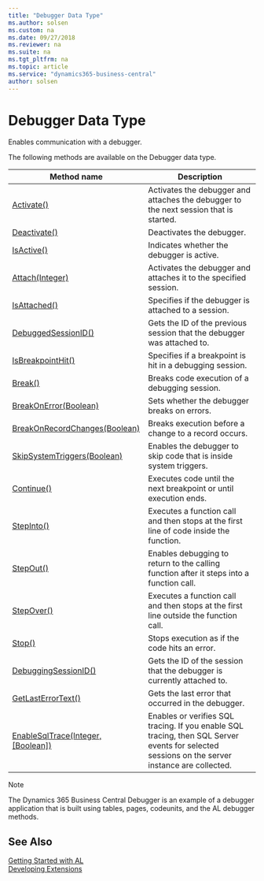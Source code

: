 ```yaml
---
title: "Debugger Data Type"
ms.author: solsen
ms.custom: na
ms.date: 09/27/2018
ms.reviewer: na
ms.suite: na
ms.tgt_pltfrm: na
ms.topic: article
ms.service: "dynamics365-business-central"
author: solsen
---
```

[//]: # (START>DO_NOT_EDIT)
[//]: # (IMPORTANT:Do not edit any of the content between here and the END>DO_NOT_EDIT.)
[//]: # (Any modifications should be made in the .resx files in the ModernDev repo.)
# Debugger Data Type
Enables communication with a debugger.

The following methods are available on the Debugger data type.


|Method name|Description|
|-----------|-----------|
|[Activate()](debugger-activate-method.md)|Activates the debugger and attaches the debugger to the next session that is started.|
|[Deactivate()](debugger-deactivate-method.md)|Deactivates the debugger.|
|[IsActive()](debugger-isactive-method.md)|Indicates whether the debugger is active.|
|[Attach(Integer)](debugger-attach-method.md)|Activates the debugger and attaches it to the specified session.|
|[IsAttached()](debugger-isattached-method.md)|Specifies if the debugger is attached to a session.|
|[DebuggedSessionID()](debugger-debuggedsessionid-method.md)|Gets the ID of the previous session that the debugger was attached to.|
|[IsBreakpointHit()](debugger-isbreakpointhit-method.md)|Specifies if a breakpoint is hit in a debugging session.|
|[Break()](debugger-break-method.md)|Breaks code execution of a debugging session.|
|[BreakOnError(Boolean)](debugger-breakonerror-method.md)|Sets whether the debugger breaks on errors.|
|[BreakOnRecordChanges(Boolean)](debugger-breakonrecordchanges-method.md)|Breaks execution before a change to a record occurs.|
|[SkipSystemTriggers(Boolean)](debugger-skipsystemtriggers-method.md)|Enables the debugger to skip code that is inside system triggers.|
|[Continue()](debugger-continue-method.md)|Executes code until the next breakpoint or until execution ends.|
|[StepInto()](debugger-stepinto-method.md)|Executes a function call and then stops at the first line of code inside the function.|
|[StepOut()](debugger-stepout-method.md)|Enables debugging to return to the calling function after it steps into a function call.|
|[StepOver()](debugger-stepover-method.md)|Executes a function call and then stops at the first line outside the function call.|
|[Stop()](debugger-stop-method.md)|Stops execution as if the code hits an error.|
|[DebuggingSessionID()](debugger-debuggingsessionid-method.md)|Gets the ID of the session that the debugger is currently attached to.|
|[GetLastErrorText()](debugger-getlasterrortext-method.md)|Gets the last error that occurred in the debugger.|
|[EnableSqlTrace(Integer, [Boolean])](debugger-enablesqltrace-method.md)|Enables or verifies SQL tracing. If you enable SQL tracing, then SQL Server events for selected sessions on the server instance are collected.|


[//]: # (IMPORTANT: END>DO_NOT_EDIT)

> [!NOTE]  
> The Dynamics 365 Business Central Debugger is an example of a debugger application that is built using tables, pages, codeunits, and the AL debugger methods.

## See Also
[Getting Started with AL](../devenv-get-started.md)  
[Developing Extensions](../devenv-dev-overview.md)  